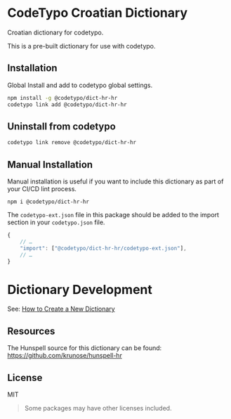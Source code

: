 # CodeTypo Croatian Dictionary

Croatian dictionary for codetypo.

This is a pre-built dictionary for use with codetypo.

## Installation

Global Install and add to codetypo global settings.

```sh
npm install -g @codetypo/dict-hr-hr
codetypo link add @codetypo/dict-hr-hr
```

## Uninstall from codetypo

```sh
codetypo link remove @codetypo/dict-hr-hr
```

## Manual Installation

Manual installation is useful if you want to include this dictionary as part of your CI/CD lint process.

```
npm i @codetypo/dict-hr-hr
```

The `codetypo-ext.json` file in this package should be added to the import section in your `codetypo.json` file.

```javascript
{
    // …
    "import": ["@codetypo/dict-hr-hr/codetypo-ext.json"],
    // …
}
```

# Dictionary Development

See: [How to Create a New Dictionary](https://github.com/khulnasoft/codetypo#how-to-create-a-new-dictionary)

## Resources

The Hunspell source for this dictionary can be found: https://github.com/krunose/hunspell-hr

## License

MIT

> Some packages may have other licenses included.
